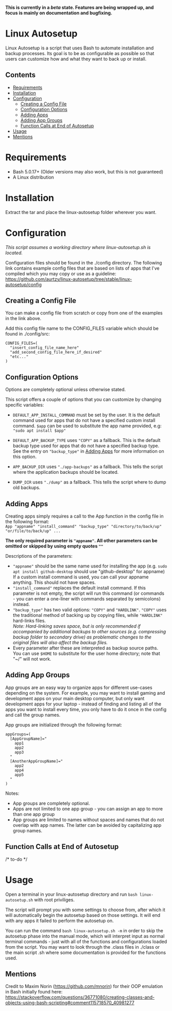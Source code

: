 **This is currently in a *beta* state. Features are being wrapped up, and focus is mainly on documentation and bugfixing.**
# Linux Autosetup
Linux Autosetup is a script that uses Bash to automate installation and backup processes. Its goal is to be as configurable as possible so that users can customize how and what they want to back up or install.  

## Contents  
- [Requirements](#requirements)  
- [Installation](#installation)  
- [Configuration](#configuration)  
  - [Creating a Config File](#creating-a-config-file)  
  - [Configuration Options](#configuration-options)  
  - [Adding Apps](#adding-apps)  
  - [Adding App Groups](#adding-app-groups)  
  - [Function Calls at End of Autosetup](#function-calls-at-end-of-autosetup)
- [Usage](#usage)  
- [Mentions](#mentions)  

# Requirements
- Bash 5.0.17+ (Older versions may also work, but this is not guaranteed)
- A Linux distribution

# Installation
Extract the tar and place the linux-autosetup folder wherever you want.  

# Configuration
*This script assumes a working directory where linux-autosetup.sh is located.*  

Configuration files should be found in the ./config directory. The following link contains example config files that are based on lists of apps that I've compiled which you may copy or use as a guideline:  
https://github.com/aurtzy/linux-autosetup/tree/stable/linux-autosetup/config  

## Creating a Config File  
You can make a config file from scratch or copy from one of the examples in the link above.  

Add this config file name to the CONFIG_FILES variable which should be found in ./config/src:  
```
CONFIG_FILES=(  
  "insert_config_file_name_here"
  "add_second_config_file_here_if_desired"
  "etc..."
)
```

## Configuration Options  
Options are completely optional unless otherwise stated.  

This script offers a couple of options that you can customize by changing specific variables:  

- ```DEFAULT_APP_INSTALL_COMMAND``` must be set by the user. It is the default command used for apps that do not have a specified custom install command. ```$app``` can be used to substitute the app name provided, e.g: ```"sudo apt install $app"```  

- ```DEFAULT_APP_BACKUP_TYPE``` uses ```"COPY"``` as a fallback. This is the default backup type used for apps that do not have a specified backup type. See the entry on ```"backup_type"``` in [Adding Apps](#adding-apps) for more information on this option.  

- ```APP_BACKUP_DIR``` uses ```"./app-backups"``` as a fallback. This tells the script where the application backups should be located.  

- ```DUMP_DIR``` uses ```"./dump"``` as a fallback. This tells the script where to dump old backups.  

## Adding Apps
Creating apps simply requires a call to the App function in the config file in the following format:  
```App "appname" "install_command" "backup_type" "directory/to/back/up" "or/file/to/back/up" ...```  

**The only required parameter is ```"appname"```. All other parameters can be omitted or skipped by using empty quotes ```""```**  

Descriptions of the parameters:  

- ```"appname"``` should be the same name used for installing the app (e.g. ```sudo apt install github-desktop``` should use "github-desktop" for appname)  
If a custom install command is used, you can call your appname anything. This should not have spaces.  
- ```"install_command"``` replaces the default install command. If this parameter is not empty, the script will run this command (or commands - you can enter a one-liner with commands separated by semicolons) instead.
- ```"backup_type"``` has two valid options: ```"COPY"``` and ```"HARDLINK"```. ```"COPY"``` uses the traditional method of backing up by copying files, while ```"HARDLINK"``` hard-links files.  
*Note: Hard-linking saves space, but is only recommended if accompanied by additional backups to other sources (e.g. compressing backup folder to secondary drive) as problematic changes to the original files will also affect the backup files.*  
- Every parameter after these are interpreted as backup source paths. You can use ```$HOME``` to substitute for the user home directory; note that "~/" will not work.    

## Adding App Groups  
App groups are an easy way to organize apps for different use-cases depending on the system. For example, you may want to install gaming and development apps on your main desktop computer, but only want development apps for your laptop - instead of finding and listing all of the apps you want to install every time, you only have to do it once in the config and call the group names.  

App groups are initialized through the following format:
```
appGroups=(
  [AppGroupName]="
    app1
    app2
    app3
  "
  [AnotherAppGroupName]="
    app2
    app4
    app5
  "
)
```  
Notes:  
- App groups are completely optional.  
- Apps are not limited to one app group - you can assign an app to more than one app group  
- App groups are limited to names without spaces and names that do not overlap with app names. The latter can be avoided by capitalizing app group names.  

## Function Calls at End of Autosetup  
/* to-do */

# Usage  
Open a terminal in your linux-autosetup directory and run ```bash linux-autosetup.sh``` with root priviliges.  

The script will prompt you with some settings to choose from, after which it will automatically begin the autosetup based on those settings. It will end with any apps it failed to perform the autosetup on.  

You can run the command ```bash linux-autosetup.sh -m``` in order to skip the autosetup phase into the manual mode, which will interpret input as normal terminal commands - just with all of the functions and configurations loaded from the script. You may want to look through the .class files in ./class or the main script .sh where some documentation is provided for the functions used.  

## Mentions
Credit to Maxim Norin (https://github.com/mnorin) for their OOP emulation in Bash initially found here: https://stackoverflow.com/questions/36771080/creating-classes-and-objects-using-bash-scripting#comment115718570_40981277
